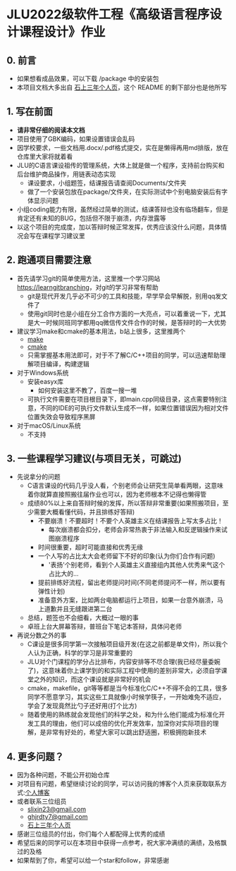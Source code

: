 # JLU2022级软件工程《高级语言程序设计课程设计》作业

## 0. 前言
   - 如果想看成品效果，可以下载 /package 中的安装包
   - 本项目文档大多出自 [石上三年个人页](https://blog.cirno.fun/?p=175)，这个 README 的剩下部分也是他所写

## 1. 写在前面
   - **请非常仔细的阅读本文档**
   - 项目使用了GBK编码，如果设置错误会乱码
   - 因学校要求，一些文档用.docx/.pdf格式提交，实在是懒得再用md排版，放在仓库里大家将就着看
   - JLU的C语言课设祖传的管理系统，大体上就是做一个程序，支持前台购买和后台维护商品操作，用链表动态实现
     - 课设要求，小组题签，结课报告请查阅Documents/文件夹
     - 做了一个安装包放在package/文件夹，在实际测试中个别电脑安装后有字体显示问题
   - 小组coding能力有限，虽然经过简单的测试，结课答辩也没有临场翻车，但是肯定还有未知的BUG，包括但不限于崩溃，内存泄露等
   - 以这个项目的完成度，加以答辩时候正常发挥，优秀应该没什么问题，具体情况会写在课程学习建议里

## 2. 跑通项目需要注意
   - 首先请学习git的简单使用方法，这里推一个学习网站[https://learngitbranching](learngitbranching.js.org)，对git的学习非常有帮助
     - git是现代开发几乎必不可少的工具和技能，早学早会早解脱，别用qq发文件了
     - 使用git同时也是小组在分工合作方面的一大亮点，可以着重说一下，尤其是大一时候同班同学都用qq微信传文件合作的时候，是答辩时的一大优势
   - 建议学习make和cmake的基本用法，b站上很多，这里推两个
     - [make](https://www.bilibili.com/video/BV188411L7d2)
     - [cmake](https://www.bilibili.com/video/BV1bg411p7oS)
     - 只需掌握基本用法即可，对于不了解C/C++项目的同学，可以迅速帮助理解项目编译，构建逻辑
   - 对于Windows系统
     - 安装easyx库
       - 如何安装这里不教了，百度一搜一堆
     - 可执行文件需要在项目根目录下，即main.cpp同级目录，这点需要特别注意，不同的IDE的可执行文件默认生成不一样，如果位置错误因为相对文件位置失效会导致程序黑屏
   - 对于macOS/Linux系统
     - 不支持 

## 3. 一些课程学习建议(与项目无关，可跳过)
   - 先说拿分的问题
     - C语言课设的代码几乎没人看，个别老师会让研究生简单看两眼，这意味着你就算直接照搬往届作业也可以，因为老师根本不记得也懒得管
     - 成绩80%以上来自答辩时候的发挥，所以答辩非常重要(如果照搬项目，至少需要大概看懂代码，并且排练好答辩)
       - 不要崩溃！不要超时！不要个人英雄主义在结课报告上写太多占比！
         - 每次崩溃都会扣分，老师会非常热衷于非法输入和反逻辑操作来试图崩溃程序
       - 时间很重要，超时可能直接和优秀无缘
       - 一个人写的占比太大会老师留下不好的印象(认为你们合作有问题)
         - '表扬'个别老师，看到个人英雄主义直接组内其他人优秀来气这个占比大的...
       - 提前排练好流程，留出老师提问时间(不同老师提问不一样，所以要有弹性计划)
       - 准备意外方案，比如两台电脑都运行上项目，如果一台意外崩溃，马上道歉并且无缝跟进第二台
     - 总结，题签也不会细看，大概过一眼的事
     - 卓班上台大屏幕答辩，普班台下笔记本答辩，具体问老师
   - 再说分数之外的事
      - C课设是很多同学第一次接触项目级开发(在这之前都是单文件)，所以我个人认为正确，科学的学习是非常重要的
      - JLU对个门课程的学分占比排布，内容安排等不尽合理(我已经尽量委婉了)，这意味着你上课学到的和实际工程中使用的差别非常大，必须自学课堂之外的知识，而这个课设就是非常好的机会
      - cmake，makefile，git等等都是当今标准化C/C++不得不会的工具，很多同学不愿意学习，其实这些工具就像小时候学筷子，一开始难免不适应，学会了发现竟然比勺子还好用(打个比方)
      - 随着使用的熟练就会发现他们的科学之处，和为什么他们能成为标准化开发工具的理由，他们可以成倍的优化开发效率，加深你对实际项目的理解，是非常有好处的，希望大家可以跳出舒适圈，积极拥抱新技术
## 4. 更多问题？
   - 因为各种问题，不能公开初始仓库
   - 对项目有问题，希望继续讨论的同学，可以访问我的博客个人页来获取联系方式:[个人博客](https://chenchishui.github.io/)
   - 或者联系三位组员
     - slixin23@gmail.com
     - ghjrdty7@gmail.com
     - [石上三年个人页](https://blog.cirno.fun/?p=175)
   - 感谢三位组员的付出，你们每个人都配得上优秀的成绩
   - 希望后来的同学可以在本项目中获得一点参考，祝大家冲满绩的满绩，及格飘过的及格
   - 如果帮到了你，希望可以给一个star和follow，非常感谢
